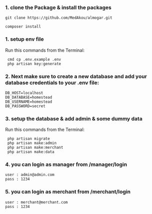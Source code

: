 

### 1. clone the Package & install the packages

```
git clone https://github.com/MedAkou/almogar.git
```
```
composer install
```

### 1. setup env file
   
   Run this commands from the Terminal:

	 cmd cp .env.example .env
	 php artisan key:generate


### 2. Next make sure to create a new database and add your database credentials to your .env file:

```
DB_HOST=localhost
DB_DATABASE=homestead
DB_USERNAME=homestead
DB_PASSWORD=secret
```


### 3. setup the database & add admin & some dummy data

Run this commands from the Terminal:

	 php artisan migrate
	 php artisan make:admin
     php artisan make:merchant
	 php artisan make:data

 
### 4. you can login as manager from /manager/login
 
	user : admin@admin.com
	pass : 1234
	
### 5. you can login as merchant from  /merchant/login

	user : merchant@merchant.com
	pass : 1234

